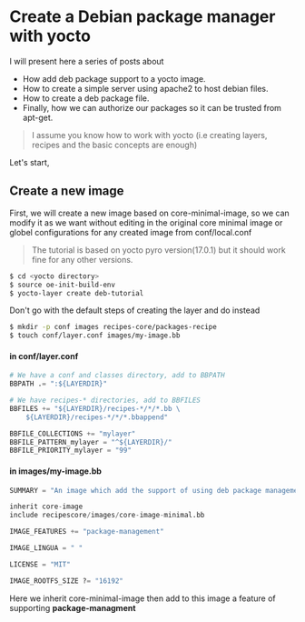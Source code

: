 # Create a Debian package manager with yocto
I will present here a series of posts about
  - How add deb package support to a yocto image.
  - How to create a simple server using apache2 to host debian files.
  - How to create a deb package file.
  - Finally, how we can authorize our packages so it can be trusted from apt-get. 
  
  > I assume you know how to work with yocto (i.e creating layers, recipes and the basic concepts are enough)
  
Let's start,

## Create a new image
First, we will create a new image based on core-minimal-image, so we can modify it as we want without editing in the original core minimal image or globel configurations for any created image from conf/local.conf

  > The tutorial is based on yocto pyro version(17.0.1) but it should work fine for any other versions.  
  
```sh
$ cd <yocto directory>
$ source oe-init-build-env
$ yocto-layer create deb-tutorial
```
Don't go with the default steps of creating the layer and do instead
```sh
$ mkdir -p conf images recipes-core/packages-recipe
$ touch conf/layer.conf images/my-image.bb
```
#### in conf/layer.conf

```python
# We have a conf and classes directory, add to BBPATH
BBPATH .= ":${LAYERDIR}"

# We have recipes-* directories, add to BBFILES
BBFILES += "${LAYERDIR}/recipes-*/*/*.bb \
	${LAYERDIR}/recipes-*/*/*.bbappend"

BBFILE_COLLECTIONS += "mylayer"
BBFILE_PATTERN_mylayer = "^${LAYERDIR}/"
BBFILE_PRIORITY_mylayer = "99"
```

#### in images/my-image.bb 
```python
SUMMARY = "An image which add the support of using deb package management"

inherit core-image
include recipes­core/images/core­-image-­minimal.bb

IMAGE_FEATURES += "package-management"

IMAGE_LINGUA = " "

LICENSE = "MIT"

IMAGE_ROOTFS_SIZE ?= "16192"
```
Here we inherit core-minimal-image then add to this image a feature of supporting **package-managment**
